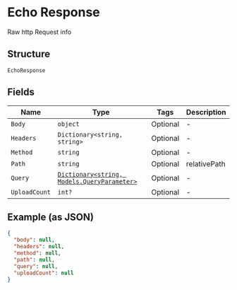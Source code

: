 
# Echo Response

Raw http Request info

## Structure

`EchoResponse`

## Fields

| Name | Type | Tags | Description |
|  --- | --- | --- | --- |
| `Body` | `object` | Optional | - |
| `Headers` | `Dictionary<string, string>` | Optional | - |
| `Method` | `string` | Optional | - |
| `Path` | `string` | Optional | relativePath |
| `Query` | [`Dictionary<string, Models.QueryParameter>`](/doc/models/query-parameter.md) | Optional | - |
| `UploadCount` | `int?` | Optional | - |

## Example (as JSON)

```json
{
  "body": null,
  "headers": null,
  "method": null,
  "path": null,
  "query": null,
  "uploadCount": null
}
```

